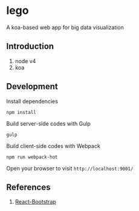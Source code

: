 # lego
A koa-based web app for big data visualization

## Introduction

1. node v4
2. koa

## Development

Install dependencies

    npm install

Build server-side codes with Gulp

    gulp
    
Build client-side codes with Webpack

    npm run webpack-hot
    
Open your browser to visit `http://localhost:9001/`

## References

1. [React-Bootstrap](https://react-bootstrap.github.io/)